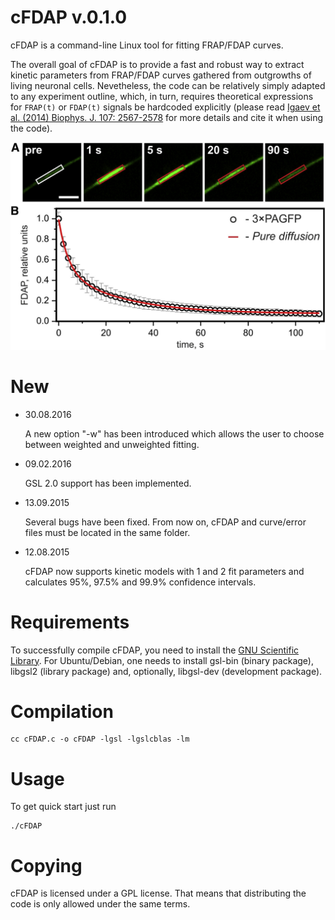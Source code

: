 cFDAP v.0.1.0
=============

cFDAP is a command-line Linux tool for fitting FRAP/FDAP curves.

The overall goal of cFDAP is to provide a fast and robust way to extract kinetic parameters from FRAP/FDAP curves gathered from outgrowths of living neuronal cells. Nevetheless, the code can be relatively simply adapted to any experiment outline, which, in turn, requires theoretical expressions for `FRAP(t)` or `FDAP(t)` signals be hardcoded explicitly (please read [Igaev et al. (2014) Biophys. J. 107: 2567-2578](https://doi.org/10.1016/j.bpj.2014.09.016) for more details and cite it when using the code).

<div align="center">
  <img src="cFDAP_image.jpg" width="600">
</div>

New
===

 * 30.08.2016

    A new option "-w" has been introduced which allows the user to choose between weighted and unweighted fitting.

 * 09.02.2016

    GSL 2.0 support has been implemented.

 * 13.09.2015

    Several bugs have been fixed. From now on, cFDAP and curve/error files must be located in the same folder.

 * 12.08.2015

    cFDAP now supports kinetic models with 1 and 2 fit parameters and calculates 95%, 97.5% and 99.9% confidence intervals.

Requirements
============

To successfully compile cFDAP, you need to install the [GNU Scientific Library](http://www.gnu.org/software/gsl/). For Ubuntu/Debian, one needs to install gsl-bin (binary package), libgsl2 (library package) and, optionally, libgsl-dev (development package).

Compilation
===========

 ```
 cc cFDAP.c -o cFDAP -lgsl -lgslcblas -lm
 ```

Usage
=====

 To get quick start just run
 ```
 ./cFDAP
 ```

Copying
======

cFDAP is licensed under a GPL license. That means that distributing the code is only allowed under the same terms. 

